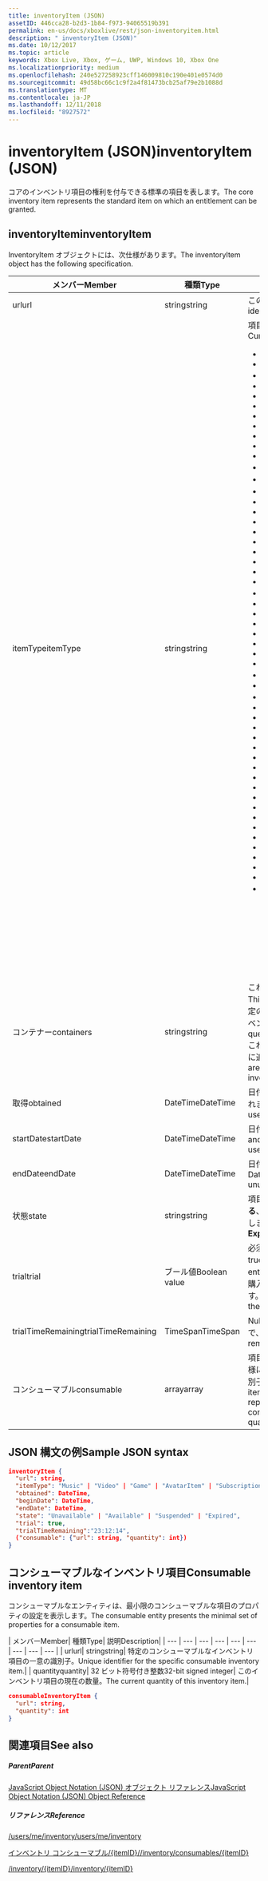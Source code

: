 ```yaml
---
title: inventoryItem (JSON)
assetID: 446cca28-b2d3-1b84-f973-94065519b391
permalink: en-us/docs/xboxlive/rest/json-inventoryitem.html
description: " inventoryItem (JSON)"
ms.date: 10/12/2017
ms.topic: article
keywords: Xbox Live, Xbox, ゲーム, UWP, Windows 10, Xbox One
ms.localizationpriority: medium
ms.openlocfilehash: 240e527258923cff146009810c190e401e0574d0
ms.sourcegitcommit: 49d58bc66c1c9f2a4f81473bcb25af79e2b1088d
ms.translationtype: MT
ms.contentlocale: ja-JP
ms.lasthandoff: 12/11/2018
ms.locfileid: "8927572"
---
```

# <a name="inventoryitem-json"></a><span data-ttu-id="c7712-104">inventoryItem (JSON)</span><span class="sxs-lookup"><span data-stu-id="c7712-104">inventoryItem (JSON)</span></span>
<span data-ttu-id="c7712-105">コアのインベントリ項目の権利を付与できる標準の項目を表します。</span><span class="sxs-lookup"><span data-stu-id="c7712-105">The core inventory item represents the standard item on which an entitlement can be granted.</span></span>
<a id="ID4EN"></a>


## <a name="inventoryitem"></a><span data-ttu-id="c7712-106">inventoryItem</span><span class="sxs-lookup"><span data-stu-id="c7712-106">inventoryItem</span></span>

<span data-ttu-id="c7712-107">InventoryItem オブジェクトには、次仕様があります。</span><span class="sxs-lookup"><span data-stu-id="c7712-107">The inventoryItem object has the following specification.</span></span>

| <span data-ttu-id="c7712-108">メンバー</span><span class="sxs-lookup"><span data-stu-id="c7712-108">Member</span></span>| <span data-ttu-id="c7712-109">種類</span><span class="sxs-lookup"><span data-stu-id="c7712-109">Type</span></span>| <span data-ttu-id="c7712-110">説明</span><span class="sxs-lookup"><span data-stu-id="c7712-110">Description</span></span>|
| --- | --- | --- |
| <span data-ttu-id="c7712-111">url</span><span class="sxs-lookup"><span data-stu-id="c7712-111">url</span></span>| <span data-ttu-id="c7712-112">string</span><span class="sxs-lookup"><span data-stu-id="c7712-112">string</span></span>| <span data-ttu-id="c7712-113">この特定のインベントリ項目の一意の識別子。</span><span class="sxs-lookup"><span data-stu-id="c7712-113">Unique identifier for this specific inventory item.</span></span>|
| <span data-ttu-id="c7712-114">itemType</span><span class="sxs-lookup"><span data-stu-id="c7712-114">itemType</span></span>| <span data-ttu-id="c7712-115">string</span><span class="sxs-lookup"><span data-stu-id="c7712-115">string</span></span>| <span data-ttu-id="c7712-116">項目の種類です。</span><span class="sxs-lookup"><span data-stu-id="c7712-116">Type of the item.</span></span> <span data-ttu-id="c7712-117">現在の値します。</span><span class="sxs-lookup"><span data-stu-id="c7712-117">Current values are</span></span> <ul><li><b><span data-ttu-id="c7712-118">Unknown</span><span class="sxs-lookup"><span data-stu-id="c7712-118">Unknown</span></span></b></li><li><b><span data-ttu-id="c7712-119">Game</span><span class="sxs-lookup"><span data-stu-id="c7712-119">Game</span></span></b></li><li><b><span data-ttu-id="c7712-120">映画</span><span class="sxs-lookup"><span data-stu-id="c7712-120">Movie</span></span></b></li><li> <b><span data-ttu-id="c7712-121">TVShow</span><span class="sxs-lookup"><span data-stu-id="c7712-121">TVShow</span></span></b></li><li><b><span data-ttu-id="c7712-122">MusicVideo</span><span class="sxs-lookup"><span data-stu-id="c7712-122">MusicVideo</span></span></b></li><li><b><span data-ttu-id="c7712-123">GameTrial</span><span class="sxs-lookup"><span data-stu-id="c7712-123">GameTrial</span></span></b></li><li><b><span data-ttu-id="c7712-124">ViralVideo</span><span class="sxs-lookup"><span data-stu-id="c7712-124">ViralVideo</span></span></b></li><li><b><span data-ttu-id="c7712-125">TVEpisode</span><span class="sxs-lookup"><span data-stu-id="c7712-125">TVEpisode</span></span></b></li><li><b><span data-ttu-id="c7712-126">TVSeason</span><span class="sxs-lookup"><span data-stu-id="c7712-126">TVSeason</span></span></b></li><li><b><span data-ttu-id="c7712-127">TVSeries</span><span class="sxs-lookup"><span data-stu-id="c7712-127">TVSeries</span></span></b></li><li><b><span data-ttu-id="c7712-128">VideoPreview</span><span class="sxs-lookup"><span data-stu-id="c7712-128">VideoPreview</span></span></b></li><li><b><span data-ttu-id="c7712-129">ポスター</span><span class="sxs-lookup"><span data-stu-id="c7712-129">Poster</span></span></b></li><li><b><span data-ttu-id="c7712-130">ポッド キャスト</span><span class="sxs-lookup"><span data-stu-id="c7712-130">Podcast</span></span></b></li><li><b><span data-ttu-id="c7712-131">画像</span><span class="sxs-lookup"><span data-stu-id="c7712-131">Image</span></span></b></li><li><b><span data-ttu-id="c7712-132">BoxArt</span><span class="sxs-lookup"><span data-stu-id="c7712-132">BoxArt</span></span></b></li><li><b><span data-ttu-id="c7712-133">ArtistPicture</span><span class="sxs-lookup"><span data-stu-id="c7712-133">ArtistPicture</span></span></b></li><li><b><span data-ttu-id="c7712-134">GameContent</span><span class="sxs-lookup"><span data-stu-id="c7712-134">GameContent</span></span></b></li><li><b><span data-ttu-id="c7712-135">GameDemo</span><span class="sxs-lookup"><span data-stu-id="c7712-135">GameDemo</span></span></b></li><li><b><span data-ttu-id="c7712-136">Theme</span><span class="sxs-lookup"><span data-stu-id="c7712-136">Theme</span></span></b></li><li><b><span data-ttu-id="c7712-137">XboxOriginalGame</span><span class="sxs-lookup"><span data-stu-id="c7712-137">XboxOriginalGame</span></span></b></li><li><b><span data-ttu-id="c7712-138">GamerTile</span><span class="sxs-lookup"><span data-stu-id="c7712-138">GamerTile</span></span></b></li><li><b><span data-ttu-id="c7712-139">ArcadeGame</span><span class="sxs-lookup"><span data-stu-id="c7712-139">ArcadeGame</span></span></b></li><li><b><span data-ttu-id="c7712-140">GameConsumable</span><span class="sxs-lookup"><span data-stu-id="c7712-140">GameConsumable</span></span></b></li><li><b><span data-ttu-id="c7712-141">アルバム</span><span class="sxs-lookup"><span data-stu-id="c7712-141">Album</span></span></b></li><li><b><span data-ttu-id="c7712-142">AlbumDisc</span><span class="sxs-lookup"><span data-stu-id="c7712-142">AlbumDisc</span></span></b></li><li><b><span data-ttu-id="c7712-143">AlbumArt</span><span class="sxs-lookup"><span data-stu-id="c7712-143">AlbumArt</span></span></b></li><li><b><span data-ttu-id="c7712-144">GameVideo</span><span class="sxs-lookup"><span data-stu-id="c7712-144">GameVideo</span></span></b></li><li><b><span data-ttu-id="c7712-145">BackgroundArt</span><span class="sxs-lookup"><span data-stu-id="c7712-145">BackgroundArt</span></span></b></li><li><b><span data-ttu-id="c7712-146">TVTrailer</span><span class="sxs-lookup"><span data-stu-id="c7712-146">TVTrailer</span></span></b></li><li><b><span data-ttu-id="c7712-147">GameTrailer</span><span class="sxs-lookup"><span data-stu-id="c7712-147">GameTrailer</span></span></b></li><li><b><span data-ttu-id="c7712-148">VideoShort</span><span class="sxs-lookup"><span data-stu-id="c7712-148">VideoShort</span></span></b></li><li><b><span data-ttu-id="c7712-149">バンドル</span><span class="sxs-lookup"><span data-stu-id="c7712-149">Bundle</span></span></b></li><li><b><span data-ttu-id="c7712-150">XnaCommunityGame</span><span class="sxs-lookup"><span data-stu-id="c7712-150">XnaCommunityGame</span></span></b></li><li><b><span data-ttu-id="c7712-151">プロモーション</span><span class="sxs-lookup"><span data-stu-id="c7712-151">Promotional</span></span></b></li><li><b><span data-ttu-id="c7712-152">MovieTrailer</span><span class="sxs-lookup"><span data-stu-id="c7712-152">MovieTrailer</span></span></b></li><li><b><span data-ttu-id="c7712-153">SlideshowPreviewImage</span><span class="sxs-lookup"><span data-stu-id="c7712-153">SlideshowPreviewImage</span></span></b></li><li><b><span data-ttu-id="c7712-154">ServerBackedGames</span><span class="sxs-lookup"><span data-stu-id="c7712-154">ServerBackedGames</span></span></b></li><li><b><span data-ttu-id="c7712-155">Marketplace</span><span class="sxs-lookup"><span data-stu-id="c7712-155">Marketplace</span></span></b></li><li><b><span data-ttu-id="c7712-156">AvatarItem</span><span class="sxs-lookup"><span data-stu-id="c7712-156">AvatarItem</span></span></b></li><li><b><span data-ttu-id="c7712-157">LiveApp</span><span class="sxs-lookup"><span data-stu-id="c7712-157">LiveApp</span></span></b></li><li><b><span data-ttu-id="c7712-158">WebGame</span><span class="sxs-lookup"><span data-stu-id="c7712-158">WebGame</span></span></b></li><li><b><span data-ttu-id="c7712-159">MobileGame</span><span class="sxs-lookup"><span data-stu-id="c7712-159">MobileGame</span></span></b></li><li><b><span data-ttu-id="c7712-160">MobilePdlc</span><span class="sxs-lookup"><span data-stu-id="c7712-160">MobilePdlc</span></span></b></li><li><b><span data-ttu-id="c7712-161">MobileConsumable</span><span class="sxs-lookup"><span data-stu-id="c7712-161">MobileConsumable</span></span></b></li><li><b><span data-ttu-id="c7712-162">App</span><span class="sxs-lookup"><span data-stu-id="c7712-162">App</span></span></b></li><li><b><span data-ttu-id="c7712-163">MetroGame</span><span class="sxs-lookup"><span data-stu-id="c7712-163">MetroGame</span></span></b></li><li><b><span data-ttu-id="c7712-164">MetroGameContent</span><span class="sxs-lookup"><span data-stu-id="c7712-164">MetroGameContent</span></span></b></li><li><b><span data-ttu-id="c7712-165">MetroGameConsumable</span><span class="sxs-lookup"><span data-stu-id="c7712-165">MetroGameConsumable</span></span></b></li><li><b><span data-ttu-id="c7712-166">GameLayer</span><span class="sxs-lookup"><span data-stu-id="c7712-166">GameLayer</span></span></b></li><li><b><span data-ttu-id="c7712-167">GameActivity</span><span class="sxs-lookup"><span data-stu-id="c7712-167">GameActivity</span></span></b></li><li><b><span data-ttu-id="c7712-168">GameV2</span><span class="sxs-lookup"><span data-stu-id="c7712-168">GameV2</span></span></b></li><li><b><span data-ttu-id="c7712-169">SubscriptionV2</span><span class="sxs-lookup"><span data-stu-id="c7712-169">SubscriptionV2</span></span></b></li><li><b><span data-ttu-id="c7712-170">サブスクリプション</span><span class="sxs-lookup"><span data-stu-id="c7712-170">Subscription</span></span></b><br/><br/> <span data-ttu-id="c7712-171">**注:** ゲームが**GameV2**によって指定される、コンシューマブルなアドオンです**GameConsumable**、永続的な DLC が**GameContent**します。</span><span class="sxs-lookup"><span data-stu-id="c7712-171">**Note:** Games are designated by **GameV2**, consumables are **GameConsumable**, and durable DLC is **GameContent**.</span></span> |
  | <span data-ttu-id="c7712-172">コンテナー</span><span class="sxs-lookup"><span data-stu-id="c7712-172">containers</span></span> | <span data-ttu-id="c7712-173">string</span><span class="sxs-lookup"><span data-stu-id="c7712-173">string</span></span> | <span data-ttu-id="c7712-174">これは、この項目を含む「コンテナー」のセットです。</span><span class="sxs-lookup"><span data-stu-id="c7712-174">This is the set of "containers" that contain this item.</span></span> <span data-ttu-id="c7712-175">特定のコンテナーに参加している項目は、ユーザーのインベントリを照会できます。</span><span class="sxs-lookup"><span data-stu-id="c7712-175">A user's inventory can be queried for items that belong to a specific container.</span></span> <span data-ttu-id="c7712-176">これらのコンテナーは、購入して、項目がインベントリに追加されるときに決定されます。</span><span class="sxs-lookup"><span data-stu-id="c7712-176">These containers are determined when the item is added to the inventory by purchase.</span></span> |
  | <span data-ttu-id="c7712-177">取得</span><span class="sxs-lookup"><span data-stu-id="c7712-177">obtained</span></span> | <span data-ttu-id="c7712-178">DateTime</span><span class="sxs-lookup"><span data-stu-id="c7712-178">DateTime</span></span> | <span data-ttu-id="c7712-179">日付と時刻の項目は、ユーザーのインベントリに追加されました。</span><span class="sxs-lookup"><span data-stu-id="c7712-179">Date and time the item was added to the user's inventory.</span></span> |
  | <span data-ttu-id="c7712-180">startDate</span><span class="sxs-lookup"><span data-stu-id="c7712-180">startDate</span></span> | <span data-ttu-id="c7712-181">DateTime</span><span class="sxs-lookup"><span data-stu-id="c7712-181">DateTime</span></span> | <span data-ttu-id="c7712-182">日付と時刻になった、または使用可能になります。</span><span class="sxs-lookup"><span data-stu-id="c7712-182">Date and time the item became or will become available for use.</span></span> |
  | <span data-ttu-id="c7712-183">endDate</span><span class="sxs-lookup"><span data-stu-id="c7712-183">endDate</span></span> | <span data-ttu-id="c7712-184">DateTime</span><span class="sxs-lookup"><span data-stu-id="c7712-184">DateTime</span></span> | <span data-ttu-id="c7712-185">日付と時刻になった、または使用できなくなります。</span><span class="sxs-lookup"><span data-stu-id="c7712-185">Date and time the item became or will become unusable.</span></span> |
  | <span data-ttu-id="c7712-186">状態</span><span class="sxs-lookup"><span data-stu-id="c7712-186">state</span></span> | <span data-ttu-id="c7712-187">string</span><span class="sxs-lookup"><span data-stu-id="c7712-187">string</span></span> | <span data-ttu-id="c7712-188">項目の状態。</span><span class="sxs-lookup"><span data-stu-id="c7712-188">The state of the item.</span></span> <span data-ttu-id="c7712-189">値は**有効になっている**、**中断**、**有効期限が切れて**、**キャンセル**、**更新**を許可します。</span><span class="sxs-lookup"><span data-stu-id="c7712-189">Allowed values are **Enabled**, **Suspended**, **Expired**, **Canceled**, **Renewed**.</span></span>  |
  | <span data-ttu-id="c7712-190">trial</span><span class="sxs-lookup"><span data-stu-id="c7712-190">trial</span></span> | <span data-ttu-id="c7712-191">ブール値</span><span class="sxs-lookup"><span data-stu-id="c7712-191">Boolean value</span></span> | <span data-ttu-id="c7712-192">必須。</span><span class="sxs-lookup"><span data-stu-id="c7712-192">Required.</span></span> <span data-ttu-id="c7712-193">この権利が、試用版である場合は true。それ以外の場合は false です。</span><span class="sxs-lookup"><span data-stu-id="c7712-193">True if this entitlement is a trial; otherwise, false.</span></span> <span data-ttu-id="c7712-194">権利の試用版を購入し、通常版を購入する場合は、両方が表示されます。</span><span class="sxs-lookup"><span data-stu-id="c7712-194">If you buy the trial version of an entitlement and then buy the full version, you will receive both.</span></span> |
  | <span data-ttu-id="c7712-195">trialTimeRemaining</span><span class="sxs-lookup"><span data-stu-id="c7712-195">trialTimeRemaining</span></span> | <span data-ttu-id="c7712-196">TimeSpan</span><span class="sxs-lookup"><span data-stu-id="c7712-196">TimeSpan</span></span> | <span data-ttu-id="c7712-197">Null 許容します。</span><span class="sxs-lookup"><span data-stu-id="c7712-197">Nullable.</span></span> <span data-ttu-id="c7712-198">どのくらいの時間は、分単位で、試用版に残っています。</span><span class="sxs-lookup"><span data-stu-id="c7712-198">How much time is remaining on the trial, in minutes.</span></span> |
  | <span data-ttu-id="c7712-199">コンシューマブル</span><span class="sxs-lookup"><span data-stu-id="c7712-199">consumable</span></span> | <span data-ttu-id="c7712-200">array</span><span class="sxs-lookup"><span data-stu-id="c7712-200">array</span></span> | <span data-ttu-id="c7712-201">項目がコンシューマブルの場合は、その現在の数量と同様に、コンシューマブルなインベントリ項目の一意の識別子 (リンク) をインラインで表したが含まれます。</span><span class="sxs-lookup"><span data-stu-id="c7712-201">If the items is consumable, this contains an inline representation of the unique identifier (link) for the consumable inventory item, as well as its current quantity.</span></span> |

<a id="ID4EMAAC"></a>


## <a name="sample-json-syntax"></a><span data-ttu-id="c7712-202">JSON 構文の例</span><span class="sxs-lookup"><span data-stu-id="c7712-202">Sample JSON syntax</span></span>


```json
inventoryItem {
  "url": string,
  "itemType": "Music" | "Video" | "Game" | "AvatarItem" | "Subscription" | "DLC" | "Consumable" | ...,
  "obtained": DateTime,
  "beginDate": DateTime,
  "endDate": DateTime,
  "state": "Unavailable" | "Available" | "Suspended" | "Expired",
  "trial": true,
  "trialTimeRemaining":"23:12:14",
  ("consumable": {"url": string, "quantity": int})
}

```


<a id="ID4EVAAC"></a>


## <a name="consumable-inventory-item"></a><span data-ttu-id="c7712-203">コンシューマブルなインベントリ項目</span><span class="sxs-lookup"><span data-stu-id="c7712-203">Consumable inventory item</span></span>

<span data-ttu-id="c7712-204">コンシューマブルなエンティティは、最小限のコンシューマブルな項目のプロパティの設定を表示します。</span><span class="sxs-lookup"><span data-stu-id="c7712-204">The consumable entity presents the minimal set of properties for a consumable item.</span></span>

| <span data-ttu-id="c7712-205">メンバー</span><span class="sxs-lookup"><span data-stu-id="c7712-205">Member</span></span>| <span data-ttu-id="c7712-206">種類</span><span class="sxs-lookup"><span data-stu-id="c7712-206">Type</span></span>| <span data-ttu-id="c7712-207">説明</span><span class="sxs-lookup"><span data-stu-id="c7712-207">Description</span></span>|
| --- | --- | --- | --- | --- | --- | --- | --- | --- |
| <span data-ttu-id="c7712-208">url</span><span class="sxs-lookup"><span data-stu-id="c7712-208">url</span></span>| <span data-ttu-id="c7712-209">string</span><span class="sxs-lookup"><span data-stu-id="c7712-209">string</span></span>| <span data-ttu-id="c7712-210">特定のコンシューマブルなインベントリ項目の一意の識別子。</span><span class="sxs-lookup"><span data-stu-id="c7712-210">Unique identifier for the specific consumable inventory item.</span></span>|
| <span data-ttu-id="c7712-211">quantity</span><span class="sxs-lookup"><span data-stu-id="c7712-211">quantity</span></span>| <span data-ttu-id="c7712-212">32 ビット符号付き整数</span><span class="sxs-lookup"><span data-stu-id="c7712-212">32-bit signed integer</span></span>| <span data-ttu-id="c7712-213">このインベントリ項目の現在の数量。</span><span class="sxs-lookup"><span data-stu-id="c7712-213">The current quantity of this inventory item.</span></span>|


```json
consumableInventoryItem {
  "url": string,
  "quantity": int
}

```


<a id="ID4E4BAC"></a>


## <a name="see-also"></a><span data-ttu-id="c7712-214">関連項目</span><span class="sxs-lookup"><span data-stu-id="c7712-214">See also</span></span>

<a id="ID4E6BAC"></a>


##### <a name="parent"></a><span data-ttu-id="c7712-215">Parent</span><span class="sxs-lookup"><span data-stu-id="c7712-215">Parent</span></span>

[<span data-ttu-id="c7712-216">JavaScript Object Notation (JSON) オブジェクト リファレンス</span><span class="sxs-lookup"><span data-stu-id="c7712-216">JavaScript Object Notation (JSON) Object Reference</span></span>](atoc-xboxlivews-reference-json.md)


<a id="ID4EJCAC"></a>


##### <a name="reference"></a><span data-ttu-id="c7712-217">リファレンス</span><span class="sxs-lookup"><span data-stu-id="c7712-217">Reference</span></span>

[<span data-ttu-id="c7712-218">/users/me/inventory</span><span class="sxs-lookup"><span data-stu-id="c7712-218">/users/me/inventory</span></span>](../uri/marketplace/uri-inventory.md)

 [<span data-ttu-id="c7712-219">インベントリ コンシューマブル/{itemID}/</span><span class="sxs-lookup"><span data-stu-id="c7712-219">/inventory/consumables/{itemID}</span></span>](../uri/marketplace/uri-inventoryconsumablesitemurl.md)

 [<span data-ttu-id="c7712-220">/inventory/{itemID}</span><span class="sxs-lookup"><span data-stu-id="c7712-220">/inventory/{itemID}</span></span>](../uri/marketplace/uri-inventoryitemurl.md)

